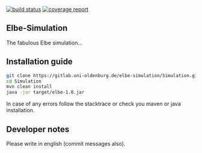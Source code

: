 [![build status](https://gitlab.uni-oldenburg.de/elbe-simulation/Simulation/badges/master/build.svg)](https://gitlab.uni-oldenburg.de/elbe-simulation/Simulation/commits/master) [![coverage report](https://gitlab.uni-oldenburg.de/elbe-simulation/Simulation/badges/master/coverage.svg)](https://gitlab.uni-oldenburg.de/elbe-simulation/Simulation/commits/master)

## Elbe-Simulation
The fabulous Elbe simulation...

## Installation guide
```bash
git clone https://gitlab.uni-oldenburg.de/elbe-simulation/Simulation.git
cd Simulation
mvn clean install
java -jar target/elbe-1.0.jar 
```
In case of any errors follow the stacktrace or check you maven or java installation.

## Developer notes
Please write in english (commit messages also).
